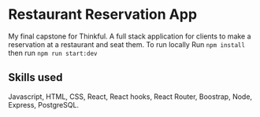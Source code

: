 # Restaurant Reservation App
My final capstone for Thinkful. A full stack application for clients to make a reservation at a restaurant and seat them. To run locally Run `npm install` then run `npm run start:dev`

## Skills used
Javascript, HTML, CSS, React, React hooks, React Router, Boostrap, Node, Express, PostgreSQL.

